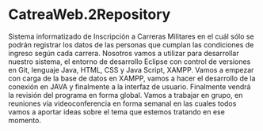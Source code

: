 # CatreaWeb.2Repository
Sistema informatizado de Inscripción a Carreras Militares en el cuál sólo se podrán registrar los datos de las personas que cumplan las condiciones de ingreso según cada carrera. Nosotros vamos a utilizar para desarrollar nuestro sistema, el entorno de desarrollo Eclipse con control de versiones en Git, lenguaje Java, HTML, CSS y Java Script, XAMPP. Vamos a empezar con carga de la base de datos en XAMPP, vamos a hacer el desarrollo de la conexión en JAVA y finalmente a la interfaz de usuario. Finalmente vendrá la revisión del programa en forma global. Vamos a trabajar en grupo, en reuniones vía videoconferencia en forma semanal en las cuales todos vamos a aportar ideas sobre el tema que estemos tratando en ese momento.
